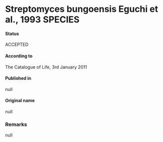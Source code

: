 Streptomyces bungoensis Eguchi et al., 1993 SPECIES
=======

#### Status
ACCEPTED

#### According to
The Catalogue of Life, 3rd January 2011

#### Published in
null

#### Original name
null

### Remarks
null